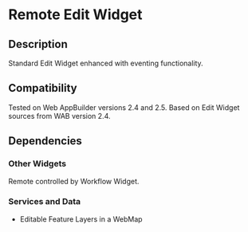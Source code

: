 # Remote Edit Widget

## Description

Standard Edit Widget enhanced with eventing functionality.

## Compatibility

Tested on Web AppBuilder versions 2.4 and 2.5.
Based on Edit Widget sources from WAB version 2.4.

## Dependencies

### Other Widgets

Remote controlled by Workflow Widget.

### Services and Data

* Editable Feature Layers in a WebMap